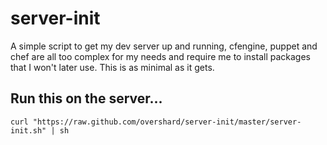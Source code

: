 # server-init

A simple script to get my dev server up and running, cfengine, puppet and chef
are all too complex for my needs and require me to install packages that I won't
later use. This is as minimal as it gets.

## Run this on the server...

    curl "https://raw.github.com/overshard/server-init/master/server-init.sh" | sh

